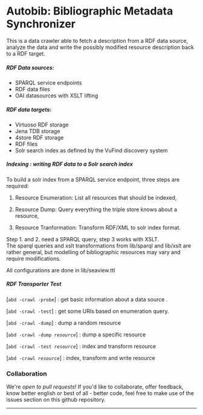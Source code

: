

  Autobib: Bibliographic Metadata Synchronizer
==================================================

  This is a data crawler able to fetch a description from a RDF data source, 
  analyze the data and write the possibly modified resource description back 
  to a RDF target.

##### RDF Data sources:
  
  - SPARQL service endpoints
  - RDF data files 
  - OAI datasources with XSLT lifting

##### RDF data targets:

  - Virtuoso RDF storage
  - Jena TDB storage
  - 4store RDF storage
  - RDF files 
  - Solr search index as defined by the VuFind discovery system

##### Indexing : writing RDF data to a Solr search index

  To build a solr index from a SPARQL service endpoint,
  three steps are required:

  1. Resource Enumeration: List all resources that should be indexed,

  2. Resource Dump: Query everything the triple store knows about a resource,

  3. Resource Tranformation: Transform RDF/XML to solr index format.


Step 1. and 2. need a SPARQL query, step 3 works with XSLT. <br/>
  The sparql queries and xslt transformations from lib/sparql and lib/xslt
  are rather general, but modelling of bibliographic resources may vary and 
  require modifications.  


  All configurations are done in lib/seaview.ttl

##### RDF Transporter Test

  [<code>abd -crawl -probe</code>] : get basic information about a data source .

  [<code>abd -crawl -test</code>] : get some URIs based on enumeration query.

  [<code>abd -crawl -dump</code>] : dump a random resource

  [<code>abd -crawl -dump *resource*</code>] : dump a specific resource

  [<code>abd -crawl -test *resource*</code>] : index and transform resource

  [<code>abd -crawl *resource*</code>] : index, transform and write resource

### Collaboration

  We're *open to pull requests*! If you'd like to collaborate, 
  offer feedback, know better english or best of all - better code, 
  feel free to make use of the issues section on this github repository.

____________________________________________________________________________
